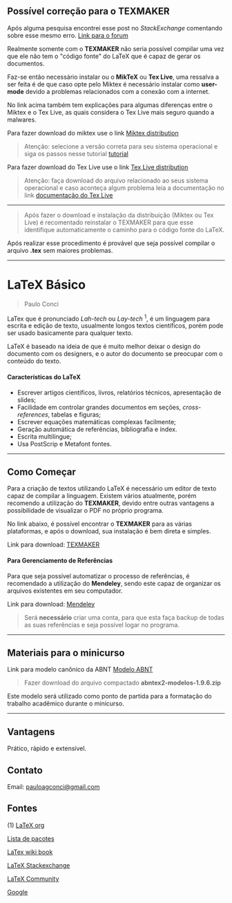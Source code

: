## Possível correção para o TEXMAKER

Após alguma pesquisa encontrei esse post no _StackExchange_ comentando sobre
esse mesmo erro.  [Link para o forum](https://tex.stackexchange.com/questions/84357/new-installation-texmaker-quick-build-says-could-not-start-the-command?rq=1)

Realmente somente com o __TEXMAKER__ não seria possível compilar uma vez que
ele não tem o "código fonte" do LaTeX que é capaz de gerar os documentos. 
 
Faz-se então necessário instalar ou o __MikTeX__ ou __Tex Live__, uma ressalva
a ser feita é de que caso opte pelo Miktex é necessário instalar como
__user-mode__ devido a problemas relacionados com a conexão com a internet.

No link acima também tem explicações para algumas diferenças entre o Miktex e o
Tex Live, as quais considera o Tex Live mais seguro quando a malwares.  

Para fazer download do miktex use o link
[Miktex distribution](https://miktex.org/download)

> Atenção: selecione a versão correta para seu sistema operacional e siga os
> passos nesse tutorial [tutorial](https://miktex.org/howto/install-miktex)

Para fazer download do Tex Live use o link 
[Tex Live distribution](https://www.tug.org/texlive/)

> Atenção: faça download do arquivo relacionado ao seus sistema operacional e
> caso aconteça algum problema leia a documentação no link [documentação do Tex
> Live](https://www.tug.org/texlive/windows.html)

--- 

> Após fazer o download e instalação da distribuição (Miktex ou Tex Live) é recomentado
> reinstalar o TEXMAKER para que esse identifique automaticamente o caminho
> para o código fonte do LaTeX. 

Após realizar esse procedimento é provável que seja possível compilar o arquivo __.tex__ sem
maiores problemas.

---

# LaTeX Básico

> Paulo Conci

LaTex que é pronunciado _Lah-tech_ ou _Lay-tech_ <sup>1</sup>, é um linguagem para escrita
e edição de texto, usualmente longos textos científicos, porém pode ser usado
basicamente para qualquer texto.

LaTeX é baseado na ideia de que é muito melhor deixar o design do documento com
os designers, e o autor do documento se preocupar com o conteúdo do texto.

#### Características do LaTeX
* Escrever artigos científicos, livros, relatórios técnicos, apresentação de
  slides;
* Facilidade em controlar grandes documentos em seções, _cross-references_,
  tabelas e figuras;
* Escrever equações matemáticas complexas facilmente;
* Geração automática de referências, bibliografia e índex.
* Escrita multilíngue;
* Usa PostScrip e Metafont fontes.

---
## Como Começar 

Para a criação de textos utilizando LaTeX é necessário um editor de texto capaz
de compilar a linguagem. Existem vários atualmente, porém recomendo a
utilização do __TEXMAKER__, devido entre outras vantagens a possibilidade de
visualizar o PDF no próprio programa. 

No link abaixo, é possível encontrar o __TEXMAKER__ para as várias plataformas, e
após o download, sua instalação é bem direta e simples.

Link para download: [TEXMAKER](http://www.xm1math.net/texmaker/download.html)

#### Para Gerenciamento de Referências

Para que seja possível automatizar o processo de referências, é recomendado a
utilização do __Mendeley__, sendo este capaz de organizar os arquivos
existentes em seu computador.

Link para download: [Mendeley](https://www.mendeley.com/download-mendeley-desktop)

> Será __necessário__ criar uma conta, para que esta faça backup de todas as suas
> referências e seja possível logar no programa.

---
## Materiais para o minicurso

Link para modelo canônico da ABNT
[Modelo ABNT](https://github.com/abntex/abntex2/wiki/Download)
> Fazer download do arquivo compactado __abntex2-modelos-1.9.6.zip__ 

Este modelo será utilizado como ponto de partida para a formatação do trabalho
acadêmico durante o minicurso. 

---

## Vantagens

Prático, rápido e extensível.

## Contato

Email: pauloagconci@gmail.com

## Fontes

(1) [LaTeX org](https://www.latex-project.org/about/)

[Lista de pacotes](https://www.ctan.org/pkg)

[LaTex wiki book](https://en.wikibooks.org/wiki/LaTeX)

[LaTeX Stackexchange](https://tex.stackexchange.com/)

[LaTeX Community](http://latex.org/forum/)

[Google](https://www.google.com/)
